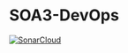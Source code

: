 # SOA3-DevOps

[![SonarCloud](https://sonarcloud.io/images/project_badges/sonarcloud-white.svg)](https://sonarcloud.io/summary/new_code?id=Niekwijs_SOA3-DevOps)
